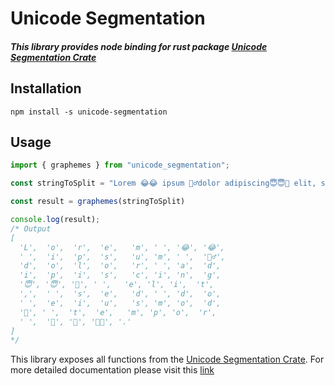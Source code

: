 # Unicode Segmentation

##### This library provides node binding for rust package [Unicode Segmentation Crate](https://crates.io/crates/unicode-segmentation)

## Installation
```shell
npm install -s unicode-segmentation
```

## Usage
```typescript
import { graphemes } from "unicode_segmentation";

const stringToSplit = "Lorem 😂😂 ipsum 🕵️‍♂️dolor adipiscing😇😇🤙 elit, sed do eiusmod🥰 tempor 😤😤🏳️‍🌈."

const result = graphemes(stringToSplit)

console.log(result);
/* Output
[
  'L',  'o',  'r',  'e',   'm', ' ', '😂', '😂',
  ' ',  'i',  'p',  's',   'u', 'm', ' ',  '🕵️‍♂️',
  'd',  'o',  'l',  'o',   'r', ' ', 'a',  'd',
  'i',  'p',  'i',  's',   'c', 'i', 'n',  'g',
  '😇', '😇', '🤙', ' ',   'e', 'l', 'i',  't',
  ',',  ' ',  's',  'e',   'd', ' ', 'd',  'o',
  ' ',  'e',  'i',  'u',   's', 'm', 'o',  'd',
  '🥰', ' ',  't',  'e',   'm', 'p', 'o',  'r',
  ' ',  '😤', '😤', '🏳️‍🌈', '.'
]
*/
```

This library exposes all functions from the [Unicode Segmentation Crate](https://crates.io/crates/unicode-segmentation). For more detailed documentation please visit this [link](https://unicode-rs.github.io/unicode-segmentation/unicode_segmentation/trait.UnicodeSegmentation.html) 